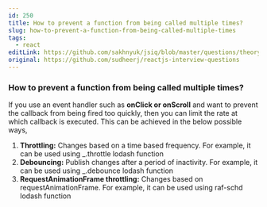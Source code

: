 ```yaml
---
id: 250
title: How to prevent a function from being called multiple times?
slug: how-to-prevent-a-function-from-being-called-multiple-times
tags:
  - react
editLink: https://github.com/sakhnyuk/jsiq/blob/master/questions/theory/react/250.md
original: https://github.com/sudheerj/reactjs-interview-questions
---
```


### How to prevent a function from being called multiple times?

If you use an event handler such as **onClick or onScroll** and want to prevent the callback from being fired too quickly, then you can limit the rate at which callback is executed. This can be achieved in the below possible ways,

1. **Throttling:** Changes based on a time based frequency. For example, it can be used using \_.throttle lodash function
2. **Debouncing:** Publish changes after a period of inactivity. For example, it can be used using \_.debounce lodash function
3. **RequestAnimationFrame throttling:** Changes based on requestAnimationFrame. For example, it can be used using raf-schd lodash function